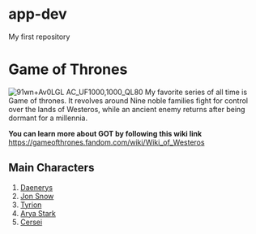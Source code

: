 # app-dev
My first repository

 # **Game of Thrones**
![91wn+Av0LGL _AC_UF1000,1000_QL80_](https://github.com/jonoms/app-dev/assets/126314406/dedc9e68-b430-4c42-a7f7-46271ce8a982)
My favorite series of all time is Game of thrones. It revolves around Nine noble families fight for control over the lands of Westeros, while an ancient enemy returns after being dormant for a millennia.

**You can learn more about GOT by following this wiki link**
https://gameofthrones.fandom.com/wiki/Wiki_of_Westeros

## **Main Characters**
1. [Daenerys](https://www.hbo.com/game-of-thrones/cast-and-crew/daenerys-targaryen)
2. [Jon Snow](https://www.hbo.com/game-of-thrones/cast-and-crew/jon-snow)
3. [Tyrion](https://www.hbo.com/game-of-thrones/cast-and-crew/tyrion-lannister)
4. [Arya Stark](https://www.hbo.com/game-of-thrones/cast-and-crew/arya-stark)
5. [Cersei](https://www.hbo.com/game-of-thrones/cast-and-crew/cersei-lannister)
